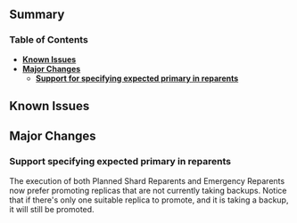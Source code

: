 ## Summary

### Table of Contents

- **[Known Issues](#known-issues)**
- **[Major Changes](#major-changes)**
    - **[Support for specifying expected primary in reparents](#reparents-prefer-not-backing-up)**

## <a id="known-issues"/>Known Issues</a>

## <a id="major-changes"/>Major Changes</a>

### <a id="reparents-prefer-not-backing-up"/>Support specifying expected primary in reparents

The execution of both Planned Shard Reparents and Emergency Reparents now prefer promoting replicas that are not
currently taking backups. Notice that if there's only one suitable replica to promote, and it is taking a backup, it
will still be promoted.